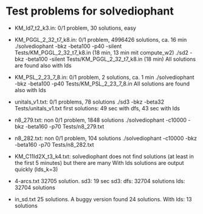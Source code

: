 # Test problems for solvediophant

* KM_Id7_t2_k3.in:
0/1 problem, 30 solutions, easy

* KM_PGGL_2_32_t7_k8.in:
0/1 problem, 4996426 solutions, ca. 16 min
./solvediophant -bkz -beta100 -p40 -silent Tests/KM_PGGL_2_32_t7_k8.in (18 min, 13 min mit compute_w2)
./sd2 -bkz -beta100 -silent Tests/KM_PGGL_2_32_t7_k8.in (18 min)
All solutions are found also with lds

* KM_PSL_2_23_7_8.in:
0/1 problem, 2 solutions, ca. 1 min
./solvediophant -bkz -beta100 -p40 Tests/KM_PSL_2_23_7_8.in
All solutions are found also with lds

* unitals_v1.txt:
0/1 problems, 78 solutions
./sd3 -bkz -beta32 Tests/unitals_v1.txt
first solutions: 49 sec with dfs, 43 sec with lds

* n8_279.txt:
non 0/1 problem, 1848 solutions
./solvediophant -c10000 -bkz -beta160 -p70 Tests/n8_279.txt

* n8_282.txt:
non 0/1 problem, 104 solutions
./solvediophant -c10000 -bkz -beta160 -p70 Tests/n8_282.txt

* KM_C11Id2X_t3_k4.txt:
solvediophant does not find solutions (at least in the first 5 minutes)
but there are many
With lds solutions are output quickly (lds_k=3)

* 4-arcs.txt
32705 solution. sd3: 19 sec
sd3:
    dfs: 32704 solutions
    lds: 32704 solutions

* in_sd.txt
25 solutions. A buggy version found 24 solutions.
With lds: 13 solutions
